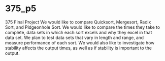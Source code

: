 # 375_p5
375 Final Project
We would like to compare Quicksort, Mergesort, Radix Sort, and Pidgeonhole Sort. We would like to compare the times they take to complete, data sets in which each sort excels and why they excel in that data set. We plan to test data sets that vary in length and range, and measure performance of each sort. We would also like to investigate how stability affects the output times, as well as if stability is important to the output. 
